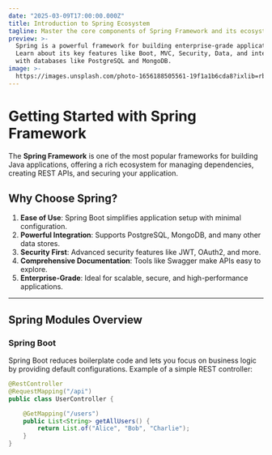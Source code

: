 ```yaml
---
date: "2025-03-09T17:00:00.000Z"
title: Introduction to Spring Ecosystem
tagline: Master the core components of Spring Framework and its ecosystem.
preview: >-
  Spring is a powerful framework for building enterprise-grade applications.
  Learn about its key features like Boot, MVC, Security, Data, and integrations
  with databases like PostgreSQL and MongoDB.
image: >-
  https://images.unsplash.com/photo-1656188505561-19f1a1b6cda8?ixlib=rb-1.2.1&ixid=MnwxMjA3fDB8MHxwaG90by1wYWdlfHx8fGVufDB8fHx8&auto=format&fit=crop&w=1632&q=80
---
```


# Getting Started with Spring Framework

The **Spring Framework** is one of the most popular frameworks for building Java applications, offering a rich ecosystem for managing dependencies, creating REST APIs, and securing your application.

## Why Choose Spring?

1. **Ease of Use**: Spring Boot simplifies application setup with minimal configuration.
2. **Powerful Integration**: Supports PostgreSQL, MongoDB, and many other data stores.
3. **Security First**: Advanced security features like JWT, OAuth2, and more.
4. **Comprehensive Documentation**: Tools like Swagger make APIs easy to explore.
5. **Enterprise-Grade**: Ideal for scalable, secure, and high-performance applications.

---

## Spring Modules Overview

### Spring Boot
Spring Boot reduces boilerplate code and lets you focus on business logic by providing default configurations. Example of a simple REST controller:

```java
@RestController
@RequestMapping("/api")
public class UserController {

    @GetMapping("/users")
    public List<String> getAllUsers() {
        return List.of("Alice", "Bob", "Charlie");
    }
}
